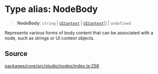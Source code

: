 # Type alias: NodeBody

> **NodeBody**: `string` \| [`UIContext`](../../ui/type-aliases/UIContext.md) \| [`UIContext`](../../ui/type-aliases/UIContext.md)[] \| `undefined`

Represents various forms of body content that can be associated with a node,
such as strings or UI context objects.

## Source

[packages/core/src/studio/nodes/index.ts:256](https://github.com/VictorS67/encre/blob/42c3bddca4be2d23ad959c1c99381eefbf43789c/packages/core/src/studio/nodes/index.ts#L256)
